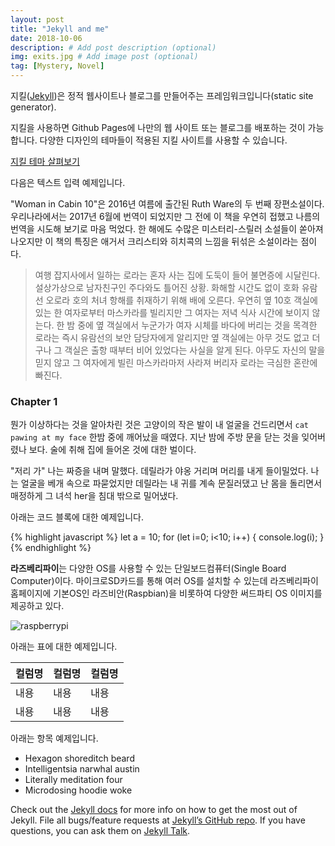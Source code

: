 ```yaml
---
layout: post
title: "Jekyll and me"
date: 2018-10-06
description: # Add post description (optional)
img: exits.jpg # Add image post (optional)
tag: [Mystery, Novel]
---
```


지킬([Jekyll][jekyll-site])은 정적 웹사이트나 블로그를 만들어주는 프레임워크입니다(static site generator).

지킬을 사용하면 Github Pages에 나만의 웹 사이트 또는 블로그를 배포하는 것이 가능합니다. 다양한 디자인의 테마들이 적용된 지킬 사이트를 사용할 수 있습니다.

[지킬 테마 살펴보기][jekyll-theme]

다음은 텍스트 입력 예제입니다.

"Woman in Cabin 10"은 2016년 여름에 출간된 Ruth Ware의 두 번째 장편소설이다. 우리나라에서는 2017년 6월에 번역이 되었지만 그 전에 이 책을 우연히 접했고 나름의 번역을 시도해 보기로 마음 먹었다.
한 해에도 수많은 미스터리-스릴러 소설들이 쏟아져 나오지만 이 책의 특징은 애거서 크리스티와 히치콕의 느낌을 뒤섞은 소설이라는 점이다.

>여행 잡지사에서 일하는 로라는 혼자 사는 집에 도둑이 들어 불면증에 시달린다. 설상가상으로 남자친구인 주다와도 틀어진 상황. 화해할 시간도 없이 호화 유람선 오로라 호의 처녀 항해를 취재하기 위해 배에 오른다. 우연히 옆 10호 객실에 있는 한 여자로부터 마스카라를 빌리지만 그 여자는 저녁 식사 시간에 보이지 않는다. 한 밤 중에 옆 객실에서 누군가가 여자 시체를 바다에 버리는 것을 목격한 로라는 즉시 유람선의 보안 담당자에게 알리지만 옆 객실에는 아무 것도 없고 더구나 그 객실은 출항 때부터 비어 있었다는 사실을 알게 된다. 아무도 자신의 말을 믿지 않고 그 여자에게 빌린 마스카라마저 사라져 버리자 로라는 극심한 혼란에 빠진다.


###  Chapter 1
뭔가 이상하다는 것을 알아차린 것은 고양이의 작은 발이 내 얼굴을 건드리면서 `cat pawing at my face` 한밤 중에 깨어났을 때였다. 지난 밤에 주방 문을 닫는 것을 잊어버렸나 보다. 술에 취해 집에 들어온 것에 대한 벌이다.

"저리 가" 나는 짜증을 내며 말했다. 데릴라가 야옹 거리며 머리를 내게 들이밀었다. 나는 얼굴을 베개 속으로 파묻었지만 데릴라는 내 귀를 계속 문질러댔고 난 몸을 돌리면서 매정하게 그 녀석 her을 침대 밖으로 밀어냈다.

아래는 코드 블록에 대한 예제입니다.

{% highlight javascript %}
let a = 10;
for (let i=0; i<10; i++) {
    console.log(i);
}
{% endhighlight %}

<b>라즈베리파이</b>는 다양한 OS를 사용할 수 있는 단일보드컴퓨터(Single Board Computer)이다.
마이크로SD카드를 통해 여러 OS를 설치할 수 있는데 라즈베리파이 홈페이지에 기본OS인 라즈비안(Raspbian)을 비롯하여 다양한 써드파티 OS 이미지를 제공하고 있다.

![raspberrypi]({{site.baseurl}}/assets/img/pi.png)

아래는 표에 대한 예제입니다.

|컬럼명|컬럼명|컬럼명|
|---|---|---|
|내용|내용|내용|
|내용|내용|내용|


아래는 항목 예제입니다.

* Hexagon shoreditch beard
* Intelligentsia narwhal austin
* Literally meditation four
* Microdosing hoodie woke

Check out the [Jekyll docs][jekyll-docs] for more info on how to get the most out of Jekyll. File all bugs/feature requests at [Jekyll’s GitHub repo][jekyll-gh]. If you have questions, you can ask them on [Jekyll Talk][jekyll-talk].


[jekyll-theme]: http://jekyllthemes.org
[jekyll-site]:  https://jekyllrb.com
[jekyll-docs]:  https://jekyllrb.com/docs/home
[jekyll-gh]:    https://github.com/jekyll/jekyll
[jekyll-talk]:  https://talk.jekyllrb.com/
